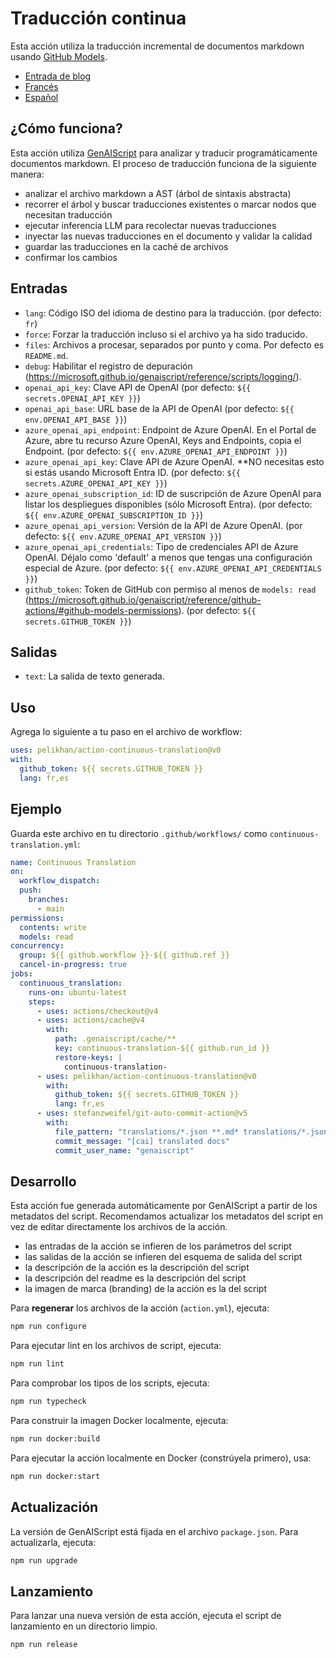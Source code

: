 # Traducción continua

Esta acción utiliza la traducción incremental de documentos markdown usando [GitHub Models](https://github.com/models).

* [Entrada de blog](https://microsoft.github.io/genaiscript/blog/continuous-translations/)
* [Francés](./README.fr.md)
* [Español](./README.es.md)

## ¿Cómo funciona?

Esta acción utiliza [GenAIScript](https://microsoft.github.io/genaiscript/) para analizar y traducir programáticamente documentos markdown. El proceso de traducción funciona de la siguiente manera:

* analizar el archivo markdown a AST (árbol de sintaxis abstracta)
* recorrer el árbol y buscar traducciones existentes o marcar nodos que necesitan traducción
* ejecutar inferencia LLM para recolectar nuevas traducciones
* inyectar las nuevas traducciones en el documento y validar la calidad
* guardar las traducciones en la caché de archivos
* confirmar los cambios

## Entradas

* `lang`: Código ISO del idioma de destino para la traducción. (por defecto: `fr`)
* `force`: Forzar la traducción incluso si el archivo ya ha sido traducido.
* `files`: Archivos a procesar, separados por punto y coma. Por defecto es `README.md`.
* `debug`: Habilitar el registro de depuración (<https://microsoft.github.io/genaiscript/reference/scripts/logging/>).
* `openai_api_key`: Clave API de OpenAI (por defecto: `${{ secrets.OPENAI_API_KEY }}`)
* `openai_api_base`: URL base de la API de OpenAI (por defecto: `${{ env.OPENAI_API_BASE }}`)
* `azure_openai_api_endpoint`: Endpoint de Azure OpenAI. En el Portal de Azure, abre tu recurso Azure OpenAI, Keys and Endpoints, copia el Endpoint. (por defecto: `${{ env.AZURE_OPENAI_API_ENDPOINT }}`)
* `azure_openai_api_key`: Clave API de Azure OpenAI. \*\*NO necesitas esto si estás usando Microsoft Entra ID. (por defecto: `${{ secrets.AZURE_OPENAI_API_KEY }}`)
* `azure_openai_subscription_id`: ID de suscripción de Azure OpenAI para listar los despliegues disponibles (sólo Microsoft Entra). (por defecto: `${{ env.AZURE_OPENAI_SUBSCRIPTION_ID }}`)
* `azure_openai_api_version`: Versión de la API de Azure OpenAI. (por defecto: `${{ env.AZURE_OPENAI_API_VERSION }}`)
* `azure_openai_api_credentials`: Tipo de credenciales API de Azure OpenAI. Déjalo como 'default' a menos que tengas una configuración especial de Azure. (por defecto: `${{ env.AZURE_OPENAI_API_CREDENTIALS }}`)
* `github_token`: Token de GitHub con permiso al menos de `models: read` (<https://microsoft.github.io/genaiscript/reference/github-actions/#github-models-permissions>). (por defecto: `${{ secrets.GITHUB_TOKEN }}`)

## Salidas

* `text`: La salida de texto generada.

## Uso

Agrega lo siguiente a tu paso en el archivo de workflow:

```yaml
uses: pelikhan/action-continuous-translation@v0
with:
  github_token: ${{ secrets.GITHUB_TOKEN }}
  lang: fr,es
```

## Ejemplo

Guarda este archivo en tu directorio `.github/workflows/` como `continuous-translation.yml`:

```yaml
name: Continuous Translation
on:
  workflow_dispatch:
  push:
    branches:
      - main
permissions:
  contents: write
  models: read
concurrency:
  group: ${{ github.workflow }}-${{ github.ref }}
  cancel-in-progress: true
jobs:
  continuous_translation:
    runs-on: ubuntu-latest
    steps:
      - uses: actions/checkout@v4
      - uses: actions/cache@v4
        with:
          path: .genaiscript/cache/**
          key: continuous-translation-${{ github.run_id }}
          restore-keys: |
            continuous-translation-
      - uses: pelikhan/action-continuous-translation@v0
        with:
          github_token: ${{ secrets.GITHUB_TOKEN }}
          lang: fr,es
      - uses: stefanzweifel/git-auto-commit-action@v5
        with:
          file_pattern: "translations/*.json **.md* translations/*.json"
          commit_message: "[cai] translated docs"
          commit_user_name: "genaiscript"
```

## Desarrollo

Esta acción fue generada automáticamente por GenAIScript a partir de los metadatos del script.
Recomendamos actualizar los metadatos del script en vez de editar directamente los archivos de la acción.

* las entradas de la acción se infieren de los parámetros del script
* las salidas de la acción se infieren del esquema de salida del script
* la descripción de la acción es la descripción del script
* la descripción del readme es la descripción del script
* la imagen de marca (branding) de la acción es la del script

Para **regenerar** los archivos de la acción (`action.yml`), ejecuta:

```bash
npm run configure
```

Para ejecutar lint en los archivos de script, ejecuta:

```bash
npm run lint
```

Para comprobar los tipos de los scripts, ejecuta:

```bash
npm run typecheck
```

Para construir la imagen Docker localmente, ejecuta:

```bash
npm run docker:build
```

Para ejecutar la acción localmente en Docker (constrúyela primero), usa:

```bash
npm run docker:start
```

## Actualización

La versión de GenAIScript está fijada en el archivo `package.json`. Para actualizarla, ejecuta:

```bash
npm run upgrade
```

## Lanzamiento

Para lanzar una nueva versión de esta acción, ejecuta el script de lanzamiento en un directorio limpio.

```bash
npm run release
```
